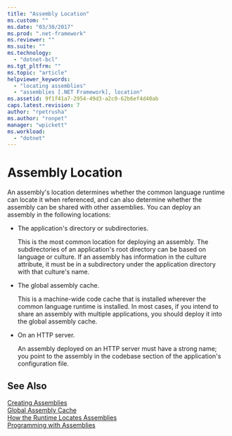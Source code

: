 ```yaml
---
title: "Assembly Location"
ms.custom: ""
ms.date: "03/30/2017"
ms.prod: ".net-framework"
ms.reviewer: ""
ms.suite: ""
ms.technology: 
  - "dotnet-bcl"
ms.tgt_pltfrm: ""
ms.topic: "article"
helpviewer_keywords: 
  - "locating assemblies"
  - "assemblies [.NET Framework], location"
ms.assetid: 9f1f41a7-2954-49d3-a2c0-62b6ef4d40ab
caps.latest.revision: 7
author: "rpetrusha"
ms.author: "ronpet"
manager: "wpickett"
ms.workload: 
  - "dotnet"
---
```

# Assembly Location
An assembly's location determines whether the common language runtime can locate it when referenced, and can also determine whether the assembly can be shared with other assemblies. You can deploy an assembly in the following locations:  
  
-   The application's directory or subdirectories.  
  
     This is the most common location for deploying an assembly. The subdirectories of an application's root directory can be based on language or culture. If an assembly has information in the culture attribute, it must be in a subdirectory under the application directory with that culture's name.  
  
-   The global assembly cache.  
  
     This is a machine-wide code cache that is installed wherever the common language runtime is installed. In most cases, if you intend to share an assembly with multiple applications, you should deploy it into the global assembly cache.  
  
-   On an HTTP server.  
  
     An assembly deployed on an HTTP server must have a strong name; you point to the assembly in the codebase section of the application's configuration file.  
  
## See Also  
 [Creating Assemblies](../../../docs/framework/app-domains/create-assemblies.md)  
 [Global Assembly Cache](../../../docs/framework/app-domains/gac.md)  
 [How the Runtime Locates Assemblies](../../../docs/framework/deployment/how-the-runtime-locates-assemblies.md)  
 [Programming with Assemblies](../../../docs/framework/app-domains/programming-with-assemblies.md)
